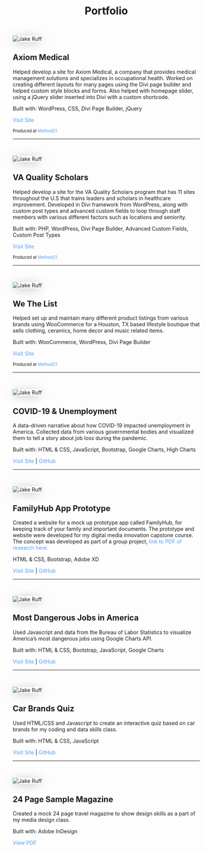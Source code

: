 <style>
  /* Start Dark Mode Styles */
@media (prefers-color-scheme: dark) {
body {
  background: #22272E;
}
.top-bar {
  background: #2D333B;
}
.menu {
  background: #22272E;
}
a {
    color: #539bf5 !important;
    text-decoration: none !important;
  }
a:hover {
    text-decoration: underline !important;
  }
  .top-bar a {
    color: white !important;
    text-decoration: none !important;
  }
.top-bar a:hover {
    text-decoration: underline !important;
  }
}
/* End Dark Mode Styles */
img {
  box-shadow: -1px 3px 27px -6px rgba(0,0,0,0.75);
-webkit-box-shadow: -1px 3px 27px -6px rgba(0,0,0,0.75);
-moz-box-shadow: -1px 3px 27px -6px rgba(0,0,0,0.75);
}
a {
    color: #539bf5 !important;
    text-decoration: none !important;
  }
a:hover {
    text-decoration: underline !important;
  }
  .top-bar a {
    color: black ;
    text-decoration: none !important;
  }
.content {
margin-left: 0px !important;
padding-bottom: 0px !important;
}
.header-link {
  display: none !important;
}
.top-bar__items a[target='_blank']:after {
  display: none !important;
}
small {
  font-size: .7rem;
}

</style>
<h1 align=center>Portfolio</h1>

&nbsp;
&nbsp;

![Jake Ruff](/images/thumbnails/axiomllc.webp)

## Axiom Medical

Helped develop a site for Axiom Medical, a company that provides medical management solutions and specializes in occupational health. Worked on creating different layouts for many pages using the Divi page builder and helped custom style blocks and forms. Also helped with homepage slider, using a jQuery slider inserted into Divi with a custom shortcode.

Built with: WordPress, CSS, Divi Page Builder, jQuery  
  
[Visit Site](https://www.axiomllc.com)

<small>Produced at [Method21.](https://www.method21.com)</small>

___

&nbsp;

![Jake Ruff](/images/thumbnails/vaqs.webp)


## VA Quality Scholars

Helped develop a site for the VA Quality Scholars program that has 11 sites throughout the U.S that trains leaders and scholars in healthcare improvement. Developed in Divi framework from WordPress, along with custom post types and advanced custom fields to loop through staff members with various different factors such as locations and seniority.

Built with: PHP, WordPress, Divi Page Builder, Advanced Custom Fields, Custom Post Types  
  
[Visit Site](https://vaqs.org)
  
<small>Produced at [Method21.](https://www.method21.com)</small>

___

&nbsp;

![Jake Ruff](/images/thumbnails/wethelist.webp)

## We The List

Helped set up and maintain many different product listings from various brands using WooCommerce for a Houston, TX based lifestyle boutique that sells clothing, ceramics, home decor and music related items.

Built with: WooCommerce, WordPress, Divi Page Builder  
  
[Visit Site](https://wethelist.com/)

<small>Produced at [Method21.](https://www.method21.com)</small>

___

&nbsp;

![Jake Ruff](/images/thumbnails/covid.webp)

## COVID-19 & Unemployment

A data-driven narrative about how COVID-19 impacted unemployment in America. Collected data from various governmental bodies and visualized them to tell a story about job loss during the pandemic.

Built with: HTML & CSS, JavaScript, Bootstrap, Google Charts, High Charts  
  
[Visit Site](https://ruff.dev/COVID19-Unemployment) | [GitHub](https://github.com/JakeRuff/COVID19-Unemployment)

___

&nbsp;

![Jake Ruff](/images/thumbnails/familyhub.webp)

## FamilyHub App Prototype

Created a website for a mock up prototype app called FamilyHub, for keeping track of your family and important documents. The prototype and website were developed for my digital media innovation capstone course. The concept was developed as part of a group project, [link to PDF of research here.](https://drive.google.com/file/d/1e_cg1smTxKdH3zdI20i5fudpgNPN1KyB/view?usp=sharing)

HTML & CSS, Bootstrap, Adobe XD  
  
[Visit Site](https://ruff.dev/FamilyHub-Prototype) | [GitHub](https://github.com/JakeRuff/FamilyHub-Prototype)

___

&nbsp;

![Jake Ruff](/images/thumbnails/dangerousjobs.webp)

## Most Dangerous Jobs in America

Used Javascript and data from the Bureau of Labor Statistics to visualize America’s most dangerous jobs using Google Charts API.

Built with: HTML & CSS, Bootstrap, JavaScript, Google Charts  
  
[Visit Site](https://ruff.dev/Dangerous-Jobs) | [GitHub](https://github.com/JakeRuff/Dangerous-Jobs)

___

&nbsp;

![Jake Ruff](/images/thumbnails/carquiz.webp)

## Car Brands Quiz

Used HTML/CSS and Javascript to create an interactive quiz based on car brands for my coding and data skills class.

Built with: HTML & CSS, JavaScript  
  
[Visit Site](https://ruff.dev/Car-Brands-JS-Quiz) | [GitHub](https://github.com/JakeRuff/Car-Brands-JS-Quiz)

___

&nbsp;

![Jake Ruff](/images/thumbnails/magsample.webp)

## 24 Page Sample Magazine

Created a mock 24 page travel magazine to show design skills as a part of my media design class.

Built with: Adobe InDesign  
  
[View PDF](https://drive.google.com/file/d/1apbzPHVNmrOdvefiuz37ckAMyi99BE0Y/view?usp=sharing)
